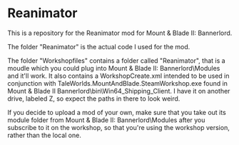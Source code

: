 # Reanimator
This is a repository for the Reanimator mod for Mount &amp; Blade II: Bannerlord.

The folder "Reanimator" is the actual code I used for the mod.

The folder "Workshopfiles" contains a folder called "Reanimator", that is a moudle which you could plug into Mount & Blade II: Bannerlord\Modules and it'll work. It also contains a WorkshopCreate.xml intended to be used in conjunction with TaleWorlds.MountAndBlade.SteamWorkshop.exe found in Mount & Blade II Bannerlord\bin\Win64_Shipping_Client. I have it on another drive, labeled Z, so expect the paths in there to look weird.

If you decide to upload a mod of your own, make sure that you take out its module folder from Mount & Blade II: Bannerlord\Modules after you subscribe to it on the workshop, so that you're using the workshop version, rather than the local one.
